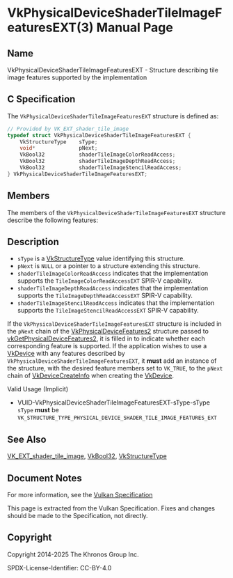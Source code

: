 # VkPhysicalDeviceShaderTileImageFeaturesEXT(3) Manual Page

## Name

VkPhysicalDeviceShaderTileImageFeaturesEXT - Structure describing tile image features supported by the implementation



## [](#_c_specification)C Specification

The `VkPhysicalDeviceShaderTileImageFeaturesEXT` structure is defined as:

```c++
// Provided by VK_EXT_shader_tile_image
typedef struct VkPhysicalDeviceShaderTileImageFeaturesEXT {
    VkStructureType    sType;
    void*              pNext;
    VkBool32           shaderTileImageColorReadAccess;
    VkBool32           shaderTileImageDepthReadAccess;
    VkBool32           shaderTileImageStencilReadAccess;
} VkPhysicalDeviceShaderTileImageFeaturesEXT;
```

## [](#_members)Members

The members of the `VkPhysicalDeviceShaderTileImageFeaturesEXT` structure describe the following features:

## [](#_description)Description

- `sType` is a [VkStructureType](https://registry.khronos.org/vulkan/specs/latest/man/html/VkStructureType.html) value identifying this structure.
- `pNext` is `NULL` or a pointer to a structure extending this structure.
- []()`shaderTileImageColorReadAccess` indicates that the implementation supports the `TileImageColorReadAccessEXT` SPIR-V capability.
- []()`shaderTileImageDepthReadAccess` indicates that the implementation supports the `TileImageDepthReadAccessEXT` SPIR-V capability.
- []()`shaderTileImageStencilReadAccess` indicates that the implementation supports the `TileImageStencilReadAccessEXT` SPIR-V capability.

If the `VkPhysicalDeviceShaderTileImageFeaturesEXT` structure is included in the `pNext` chain of the [VkPhysicalDeviceFeatures2](https://registry.khronos.org/vulkan/specs/latest/man/html/VkPhysicalDeviceFeatures2.html) structure passed to [vkGetPhysicalDeviceFeatures2](https://registry.khronos.org/vulkan/specs/latest/man/html/vkGetPhysicalDeviceFeatures2.html), it is filled in to indicate whether each corresponding feature is supported. If the application wishes to use a [VkDevice](https://registry.khronos.org/vulkan/specs/latest/man/html/VkDevice.html) with any features described by `VkPhysicalDeviceShaderTileImageFeaturesEXT`, it **must** add an instance of the structure, with the desired feature members set to `VK_TRUE`, to the `pNext` chain of [VkDeviceCreateInfo](https://registry.khronos.org/vulkan/specs/latest/man/html/VkDeviceCreateInfo.html) when creating the [VkDevice](https://registry.khronos.org/vulkan/specs/latest/man/html/VkDevice.html).

Valid Usage (Implicit)

- [](#VUID-VkPhysicalDeviceShaderTileImageFeaturesEXT-sType-sType)VUID-VkPhysicalDeviceShaderTileImageFeaturesEXT-sType-sType  
  `sType` **must** be `VK_STRUCTURE_TYPE_PHYSICAL_DEVICE_SHADER_TILE_IMAGE_FEATURES_EXT`

## [](#_see_also)See Also

[VK\_EXT\_shader\_tile\_image](https://registry.khronos.org/vulkan/specs/latest/man/html/VK_EXT_shader_tile_image.html), [VkBool32](https://registry.khronos.org/vulkan/specs/latest/man/html/VkBool32.html), [VkStructureType](https://registry.khronos.org/vulkan/specs/latest/man/html/VkStructureType.html)

## [](#_document_notes)Document Notes

For more information, see the [Vulkan Specification](https://registry.khronos.org/vulkan/specs/latest/html/vkspec.html#VkPhysicalDeviceShaderTileImageFeaturesEXT)

This page is extracted from the Vulkan Specification. Fixes and changes should be made to the Specification, not directly.

## [](#_copyright)Copyright

Copyright 2014-2025 The Khronos Group Inc.

SPDX-License-Identifier: CC-BY-4.0
